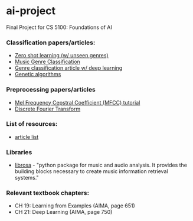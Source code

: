 # ai-project
Final Project for CS 5100: Foundations of AI


### Classification papers/articles:
  -  [Zero shot learning (w/ unseen genres)](https://arxiv.org/pdf/1907.02670.pdf)
  -  [Music Genre Classification](http://cs229.stanford.edu/proj2011/HaggbladeHongKao-MusicGenreClassification.pdf)
  -  [Genre classification article w/ deep learning](https://hackernoon.com/finding-the-genre-of-a-song-with-deep-learning-da8f59a6119)
  - [Genetic algorithms](https://publications.waset.org/10006934/genetic-algorithms-for-feature-generation-in-the-context-of-audio-classification)

### Preprocessing papers/articles
  - [Mel Frequency Cepstral Coefficient (MFCC) tutorial](http://practicalcryptography.com/miscellaneous/machine-learning/guide-mel-frequency-cepstral-coefficients-mfccs/)
  - [Discrete Fourier Transform](http://practicalcryptography.com/miscellaneous/machine-learning/intuitive-guide-discrete-fourier-transform/)

### List of resources:
  -  [article list](https://github.com/ybayle/awesome-deep-learning-music)
  
  
### Libraries
  - [librosa](https://librosa.org/doc/latest/index.html) - "python package for music and audio analysis. It provides the building blocks necessary to create music information retrieval systems."

### Relevant textbook chapters:
  - CH 19: Learning from Examples (AIMA, page 651)
  - CH 21: Deep Learning (AIMA, page 750)
